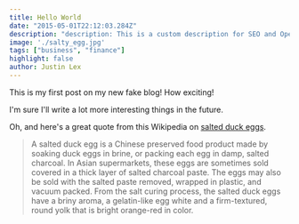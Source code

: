 ```yaml
---
title: Hello World
date: "2015-05-01T22:12:03.284Z"
description: "description: This is a custom description for SEO and Open Graph purposes,  generated excerpt. Simply add a description field to the frontmatter."
image: './salty_egg.jpg'
tags: ["business", "finance"]
highlight: false
author: Justin Lex
---
```


This is my first post on my new fake blog! How exciting!

I'm sure I'll write a lot more interesting things in the future.

Oh, and here's a great quote from this Wikipedia on
[salted duck eggs](https://en.wikipedia.org/wiki/Salted_duck_egg).

> A salted duck egg is a Chinese preserved food product made by soaking duck
> eggs in brine, or packing each egg in damp, salted charcoal. In Asian
> supermarkets, these eggs are sometimes sold covered in a thick layer of salted
> charcoal paste. The eggs may also be sold with the salted paste removed,
> wrapped in plastic, and vacuum packed. From the salt curing process, the
> salted duck eggs have a briny aroma, a gelatin-like egg white and a
> firm-textured, round yolk that is bright orange-red in color.
